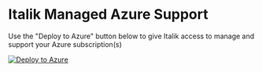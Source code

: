 # Italik Managed Azure Support
Use the "Deploy to Azure" button below to give Italik access to manage and support your Azure subscription(s)

[![Deploy to Azure](https://aka.ms/deploytoazurebutton)](https://portal.azure.com/#create/Microsoft.Template/uri/https%3A%2F%2Fraw.githubusercontent.com%2Fitalik%2FAZ-Lighthouse%2Fmain%2Ftemplate.json)
